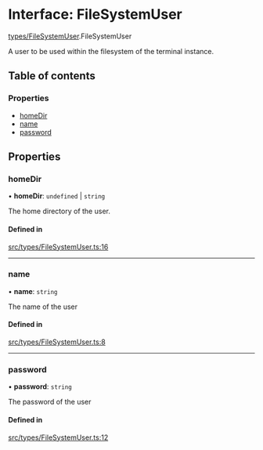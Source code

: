 # Interface: FileSystemUser

[types/FileSystemUser](../wiki/types.FileSystemUser).FileSystemUser

A user to be used within the filesystem of the terminal instance.

## Table of contents

### Properties

- [homeDir](../wiki/types.FileSystemUser.FileSystemUser#homedir)
- [name](../wiki/types.FileSystemUser.FileSystemUser#name)
- [password](../wiki/types.FileSystemUser.FileSystemUser#password)

## Properties

### homeDir

• **homeDir**: `undefined` \| `string`

The home directory of the user.

#### Defined in

[src/types/FileSystemUser.ts:16](https://github.com/LucEnden/unix-terminal-emulator/blob/70224fc/src/types/FileSystemUser.ts#L16)

___

### name

• **name**: `string`

The name of the user

#### Defined in

[src/types/FileSystemUser.ts:8](https://github.com/LucEnden/unix-terminal-emulator/blob/70224fc/src/types/FileSystemUser.ts#L8)

___

### password

• **password**: `string`

The password of the user

#### Defined in

[src/types/FileSystemUser.ts:12](https://github.com/LucEnden/unix-terminal-emulator/blob/70224fc/src/types/FileSystemUser.ts#L12)
